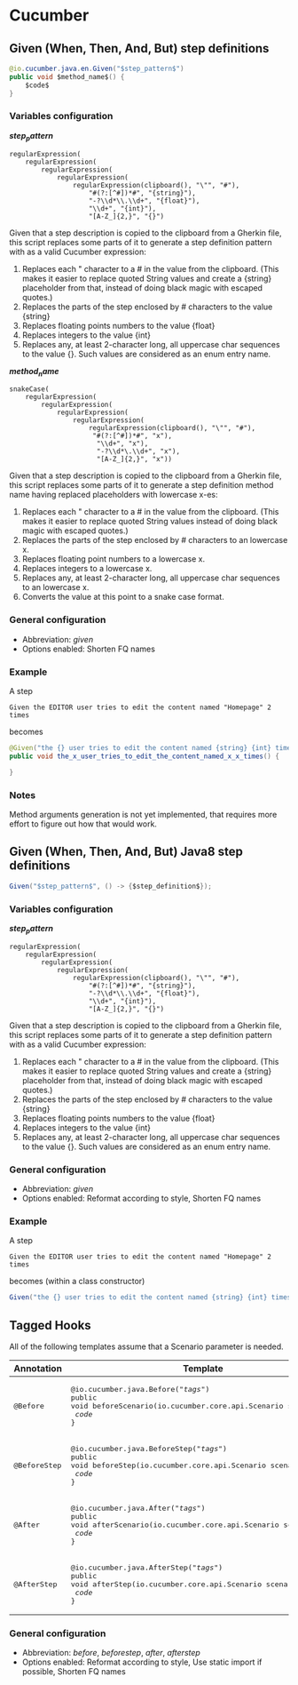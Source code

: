 # Cucumber

## Given (When, Then, And, But) step definitions

```java
@io.cucumber.java.en.Given("$step_pattern$")
public void $method_name$() {
    $code$
}
```

### Variables configuration

**$step_pattern$**

```
regularExpression(
    regularExpression(
        regularExpression(
            regularExpression(
                regularExpression(clipboard(), "\"", "#"),
                    "#(?:[^#])*#", "{string}"),
                    "-?\\d*\\.\\d+", "{float}"),
                    "\\d+", "{int}"),
                    "[A-Z_]{2,}", "{}")
```

Given that a step description is copied to the clipboard from a Gherkin file, this script replaces some parts of it to generate a step definition pattern with as a valid Cucumber expression:
1. Replaces each " character to a # in the value from the clipboard. (This makes it easier to replace quoted String values and create a {string} placeholder from that, instead of doing black magic with escaped quotes.)
2. Replaces the parts of the step enclosed by # characters to the value {string}
3. Replaces floating points numbers to the value {float}
4. Replaces integers to the value {int}
5. Replaces any, at least 2-character long, all uppercase char sequences to the value {}. Such values are considered as an enum entry name.

**$method_name$**

```
snakeCase(
	regularExpression(
	    regularExpression(
	        regularExpression(
	            regularExpression(
	                regularExpression(clipboard(), "\"", "#"),
	                 "#(?:[^#])*#", "x"),
	                  "\\d+", "x"),
	                  "-?\\d*\.\\d+", "x"), 
	                  "[A-Z_]{2,}", "x"))
```

Given that a step description is copied to the clipboard from a Gherkin file, this script replaces some parts of it to generate a step definition method name having replaced placeholders with lowercase x-es:
1. Replaces each " character to a # in the value from the clipboard. (This makes it easier to replace quoted String values instead of doing black magic with escaped quotes.)
2. Replaces the parts of the step enclosed by # characters to an lowercase x.
3. Replaces floating point numbers to a lowercase x.
4. Replaces integers to a lowercase x.
5. Replaces any, at least 2-character long, all uppercase char sequences to an lowercase x.
6. Converts the value at this point to a snake case format.

### General configuration
- Abbreviation: *given*
- Options enabled: Shorten FQ names

### Example
A step

`Given the EDITOR user tries to edit the content named "Homepage" 2 times`

becomes

```java
@Given("the {} user tries to edit the content named {string} {int} times")
public void the_x_user_tries_to_edit_the_content_named_x_x_times() {

}
```

### Notes
Method arguments generation is not yet implemented, that requires more effort to figure out how that would work.

## Given (When, Then, And, But) Java8 step definitions

```java
Given("$step_pattern$", () -> {$step_definition$});
```

### Variables configuration

**$step_pattern$**

```
regularExpression(
    regularExpression(
        regularExpression(
            regularExpression(
                regularExpression(clipboard(), "\"", "#"),
                    "#(?:[^#])*#", "{string}"),
                    "-?\\d*\\.\\d+", "{float}"),
                    "\\d+", "{int}"),
                    "[A-Z_]{2,}", "{}")
```

Given that a step description is copied to the clipboard from a Gherkin file, this script replaces some parts of it to generate a step definition pattern with as a valid Cucumber expression:
1. Replaces each " character to a # in the value from the clipboard. (This makes it easier to replace quoted String values and create a {string} placeholder from that, instead of doing black magic with escaped quotes.)
2. Replaces the parts of the step enclosed by # characters to the value {string}
3. Replaces floating points numbers to the value {float}
4. Replaces integers to the value {int}
5. Replaces any, at least 2-character long, all uppercase char sequences to the value {}. Such values are considered as an enum entry name.

### General configuration
- Abbreviation: *given*
- Options enabled: Reformat according to style, Shorten FQ names

### Example
A step

`Given the EDITOR user tries to edit the content named "Homepage" 2 times`

becomes (within a class constructor)

```java
Given("the {} user tries to edit the content named {string} {int} times", () -> {});
```

## Tagged Hooks

All of the following templates assume that a Scenario parameter is needed.

| Annotation | Template |
|---|---|
| <pre>@Before</pre> | <pre>@io.cucumber.java.Before("$tags$")<br>public void beforeScenario(io.cucumber.core.api.Scenario scenario) {<br>    $code$<br>}</pre> |
| <pre>@BeforeStep</pre> | <pre>@io.cucumber.java.BeforeStep("$tags$")<br>public void beforeStep(io.cucumber.core.api.Scenario scenario) {<br>    $code$<br>}</pre> |
| <pre>@After</pre> | <pre>@io.cucumber.java.After("$tags$")<br>public void afterScenario(io.cucumber.core.api.Scenario scenario) {<br>    $code$<br>}</pre> |
| <pre>@AfterStep</pre> | <pre>@io.cucumber.java.AfterStep("$tags$")<br>public void afterStep(io.cucumber.core.api.Scenario scenario) {<br>    $code$<br>}</pre> |

### General configuration
- Abbreviation: *before*, *beforestep*, *after*, *afterstep*
- Options enabled: Reformat according to style, Use static import if possible, Shorten FQ names
